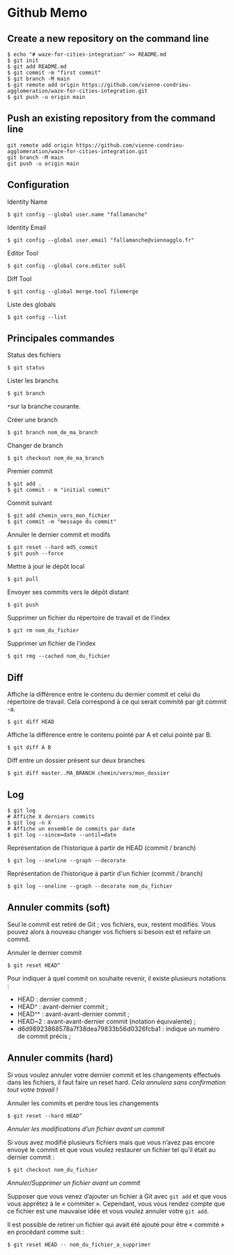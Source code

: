 # Github Memo

## Create a new repository on the command line
```shell
$ echo "# waze-for-cities-integration" >> README.md
$ git init
$ git add README.md
$ git commit -m "first commit"
$ git branch -M main
$ git remote add origin https://github.com/vienne-condrieu-agglomeration/waze-for-cities-integration.git
$ git push -u origin main
```

## Push an existing repository from the command line
```shell
git remote add origin https://github.com/vienne-condrieu-agglomeration/waze-for-cities-integration.git
git branch -M main
git push -u origin main
```

## Configuration

Identity Name

```shell
$ git config --global user.name "fallamanche"
```

Identity Email

```shell
$ git config --global user.email "fallamanche@viennagglo.fr"
```

Editor Tool

```shell
$ git config --global core.editor subl
```

Diff Tool

```shell
$ git config --global merge.tool filemerge
```

Liste des globals

```shell
$ git config --list
```

## Principales commandes

Status des fichiers

```shell
$ git status
```

Lister les branchs

```shell
$ git branch
```

`*`sur la branche courante.

Créer une branch

```shell
$ git branch nom_de_ma_branch
```

Changer de branch

```shell
$ git checkout nom_de_ma_branch
```

Premier commit

```shell
$ git add .
$ git commit - m "initial commit"
```

Commit suivant

```shell
$ git add chemin_vers_mon_fichier
$ git commit -m "message du commit"
```

Annuler le dernier commit et modifs

```shell
$ git reset --hard md5_commit
$ git push --force
```

Mettre à jour le dépôt local

```shell
$ git pull
```

Envoyer ses commits vers le dépôt distant

```shell
$ git push
```

Supprimer un fichier du répertoire de travail et de l'index

```shell
$ git rm nom_du_fichier
```

Supprimer un fichier de l'index

```shell
$ git rmg --cached nom_du_fichier
```

## Diff

Affiche la différence entre le contenu du dernier commit et celui du répertoire de travail. Cela correspond à ce qui serait commité par git commit -a.

```shell
$ git diff HEAD
```

Affiche la différence entre le contenu pointé par A et celui pointé par B.

```shell
$ git diff A B
```

Diff entre un dossier présent sur deux branches

```shell
$ git diff master..MA_BRANCH chemin/vers/mon_dossier
```


## Log

```shell
$ git log
# Affiche X derniers commits
$ git log -n X
# Affiche un ensemble de commits par date
$ git log --since=date --until=date
```

Représentation de l’historique à partir de HEAD (commit / branch)

```shell
$ git log --oneline --graph --decorate
```

Représentation de l’historique à partir d'un fichier (commit / branch)

```shell
$ git log --oneline --graph --decorate nom_du_fichier
```

## Annuler commits (soft)

Seul le commit est retiré de Git ; vos fichiers, eux, restent modifiés. Vous pouvez alors à nouveau changer vos fichiers si besoin est et refaire un commit.

Annuler le dernier commit

```shell
$ git reset HEAD^
```

Pour indiquer à quel commit on souhaite revenir, il existe plusieurs notations :

* HEAD : dernier commit ;
* HEAD^ : avant-dernier commit ;
* HEAD^^ : avant-avant-dernier commit ;
* HEAD~2 : avant-avant-dernier commit (notation équivalente) ;
* d6d98923868578a7f38dea79833b56d0326fcba1 : indique un numéro de commit précis ;

## Annuler commits (hard)

Si vous voulez annuler votre dernier commit et les changements effectués dans les fichiers, il faut faire un reset hard. *Cela annulera sans confirmation tout votre travail !*

Annuler les commits et perdre tous les changements

```shell
$ git reset --hard HEAD^
```

*Annuler les modifications d’un fichier avant un commit*

Si vous avez modifié plusieurs fichiers mais que vous n’avez pas encore envoyé le commit et que vous voulez restaurer un fichier tel qu’il était au dernier commit :

```shell
$ git checkout nom_du_fichier
```

*Annuler/Supprimer un fichier avant un commit*

Supposer que vous venez d’ajouter un fichier à Git avec `git add` et que vous vous apprêtez à le « commiter ». Cependant, vous vous rendez compte que ce fichier est une mauvaise idée et vous voulez annuler votre `git add`.

Il est possible de retirer un fichier qui avait été ajouté pour être « commité » en procédant comme suit :

```shell
$ git reset HEAD -- nom_du_fichier_a_supprimer
```
